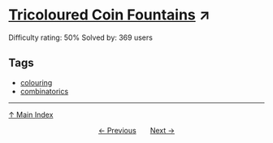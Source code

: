 # [Tricoloured Coin Fountains](https://projecteuler.net/problem=519) ↗️

Difficulty rating: 50%
Solved by: 369 users
## Tags

- [colouring](../tags/colouring.md)
- [combinatorics](../tags/combinatorics.md)



---

[↑ Main Index](../README.md)


<div align=center><a href='518.md'>← Previous</a> &nbsp;&nbsp; &nbsp;&nbsp;  <a href='520.md'>Next →</a></div>
